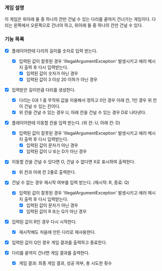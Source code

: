 ### 게임 설명

이 게임은 위아래 둘 중 하나의 칸만 건널 수 있는 다리를 끝까지 건너가는 게임이다. 다리는 왼쪽에서 오른쪽으로 건너야 하고, 위아래 둘 중 하나의 칸만 건널 수 있다.

### 기능 목록

- [x] 플레이어한테 다리의 길이를 숫자로 입력 받는다.
    - [x] 입력된 값이 잘못된 경우 'IllegalArgumentException' 발생시키고 에러 메시지 출력 후 다시 입력받는다.
        - [x] 입력된 값이 숫자가 아닌 경우
        - [x] 입력된 값이 3 이상 20 이하가 아닌 경우

- [x] 입력받은 길이만큼 다리를 생성한다.
    - [x] 다리는 0과 1 중 무작위 값을 이용해서 정하고 0인 경우 아래 칸, 1인 경우 위 칸이 건널 수 있는 칸이다.
    - [x] 위 칸을 건널 수 있는 경우 U, 아래 칸을 건널 수 있는 경우 D로 나타낸다.

- [x] 플레이어한테 이동할 칸을 입력 받는다. (위 칸: U, 아래 칸: D)
    - [x] 입력된 값이 잘못된 경우 'IllegalArgumentException' 발생시키고 에러 메시지 출력 후 다시 입력받는다.
        - [x] 입력된 값이 문자가 아닌 경우
        - [x] 입력된 값이 U 또는 D가 아닌 경우

- [x] 이동할 칸을 건널 수 있다면 O, 건널 수 없다면 X로 표시하여 출력한다.
    - [x] 위 칸과 아래 칸 2줄로 출력한다.

- [x] 건널 수 없는 경우 재시작 여부를 입력 받는다. (재시작: R, 종료: Q)
    - [x] 입력된 값이 잘못된 경우 'IllegalArgumentException' 발생시키고 에러 메시지 출력 후 다시 입력받는다.
        - [x] 입력된 값이 문자가 아닌 경우
        - [x] 입력된 값이 R 또는 Q가 아닌 경우

- [x] 입력된 값이 R인 경우 다시 시작한다.
    - [x] 재시작해도 처음에 만든 다리로 재사용한다.

- [x] 입력된 값이 Q인 경우 게임 결과를 출력하고 종료한다.

- [x] 다리를 끝까지 건너면 게임 결과를 출력한다.
    - [x] 게임 결과: 최종 게임 결과, 성공 여부, 총 시도한 횟수